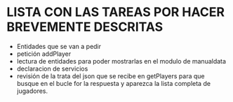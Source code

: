 # LISTA CON LAS TAREAS POR HACER BREVEMENTE DESCRITAS
- Entidades que se van a pedir
- petición addPlayer
- lectura de entidades para poder mostrarlas en el modulo de manualdata
- declaracion de servicios
- revisión de la trata del json que se recibe en getPlayers para que busque en el bucle for la respuesta y aparezca la lista completa de jugadores.